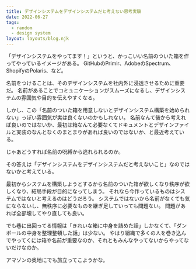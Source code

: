 ```yaml
---
title: デザインシステムをデザインシステムだと考えない思考実験
date: 2022-06-27
tags:
  - random
  - design system
layout: layouts/blog.njk
---
```


「デザインシステムをやってます！」というと、かっこいい名前のついた箱を作ってやっているイメージがある。
GitHubのPrimir、AdobeのSpectrum、ShopifyのPolaris、など。

名前をつけることは、そのデザインシステムを社内外に浸透させるために重要だ。
名前があることでコミュニケーションがスムーズになるし、デザインシステムの雰囲気や目的を伝えやすくなる。

しかし、この「名前のついた箱を用意しないとデザインシステム構築を始められない」っぽい雰囲気が実は良くないのかもしれない。
名前なんて後から考えれば良いのではないか、最初は箱なんて必要なくてドキュメントとデザインファイルと実装のなんとなくのまとまりがあれば良いのではないか、と最近考えている。

じゃあどうすれば名前の呪縛から逃れられるのか。

その答えは「デザインシステムをデザインシステムだと考えないこと」なのではないかと考えている。

最初からシステムを構築しようとするから名前のついた箱が欲しくなり秩序が欲しくなり、結局手段が目的になってしまう。
それなら今作っているものはシステムではないと考えるのはどうだろう。
システムではないから名前がなくても気にならないし、無秩序に必要なものを継ぎ足していっても問題ない。
問題があれば全部壊してやり直しても良い。

でも巷に出回ってる情報は「きれいな箱に中身を詰めた話」しかなくて、「ダンボールの中身を整理整頓した話」は少ない。
やはり組織で多くの人を巻き込んでやってくには箱や名前が重要なのか、それともみんなやってないからやってないだけなのか。

アマゾンの奥地にでも旅立ってこようかな。
